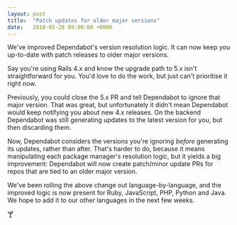 ```yaml
---
layout: post
title:  "Patch updates for older major versions"
date:   2018-05-28 09:00:00 +0000
---
```


We've improved Dependabot's version resolution logic. It can now keep you
up-to-date with patch releases to older major versions.

Say you're using Rails 4.x and know the upgrade path to 5.x isn't
straightforward for you. You'd love to do the work, but just can't prioritise
it right now.

Previously, you could close the 5.x PR and tell Dependabot to ignore that major
version. That was great, but unfortunately it didn't mean Dependabot would keep
notifying you about new 4.x releases. On the backend Dependabot was still
generating updates to the latest version for you, but then discarding them.

Now, Dependabot considers the versions you're ignoring *before* generating its
updates, rather than after. That's harder to do, because it means manipulating
each package manager's resolution logic, but it yields a big improvement:
Dependabot will now create patch/minor update PRs for repos that are tied to an
older major version.

We've been rolling the above change out language-by-language, and the improved
logic is now present for Ruby, JavaScript, PHP, Python and Java. We hope to add
it to our other languages in the next few weeks.

🍸
